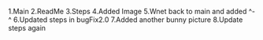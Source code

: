1.Main
2.ReadMe
3.Steps
4.Added Image
5.Wnet back to main and added ^-^
6.Updated steps in bugFix2.0
7.Added another bunny picture
8.Update steps again